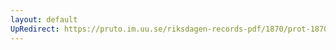 ```yaml
---
layout: default
UpRedirect: https://pruto.im.uu.se/riksdagen-records-pdf/1870/prot-1870--ak--401/prot-1870--ak--401_001.pdf
---
```


